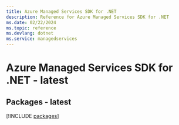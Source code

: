 ```yaml
---
title: Azure Managed Services SDK for .NET
description: Reference for Azure Managed Services SDK for .NET
ms.date: 02/22/2024
ms.topic: reference
ms.devlang: dotnet
ms.service: managedservices
---
```

# Azure Managed Services SDK for .NET - latest
## Packages - latest
[!INCLUDE [packages](managed-services-index.md)]